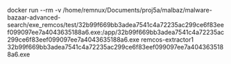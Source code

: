 docker run --rm -v /home/remnux/Documents/proj5a/malbaz/malware-bazaar-advanced-search/exe_remcos/test/32b99f669bb3adea7541c4a72235ac299ce6f83eef099097ee7a4043635188a6.exe:/app/32b99f669bb3adea7541c4a72235ac299ce6f83eef099097ee7a4043635188a6.exe remcos-extractor1 32b99f669bb3adea7541c4a72235ac299ce6f83eef099097ee7a4043635188a6.exe
